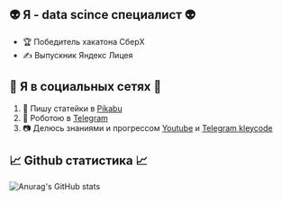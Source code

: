 ## 👽 Я - data scince специалист 👽

- 🏆 Победитель хакатона СберX
- ✍ Выпускник Яндекс Лицея

## 📱 Я в социальных сетях 📱
1. 📓 Пишу статейки в [Pikabu](https://pikabu.ru/@BalaganChick)
2. 🤖 Роботою в [Telegram](https://t.me/pyython)
3. 📷 Делюсь знаниями и прогрессом [Youtube](https://www.youtube.com/channel/UCpZmuuakVsoO2rUo0mWdLVw/featured) и 
[Telegram kleycode](https://t.me/kleycode)
## 📈 Github статистика 📈
![Anurag's GitHub stats](https://github-readme-stats.vercel.app/api?username=l-arkadiy-l&show_icons=true&theme=gruvbox)
